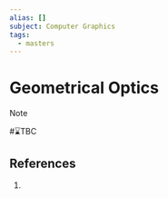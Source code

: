 ```yaml
---
alias: []
subject: Computer Graphics
tags:
  - masters
---
```

# Geometrical Optics

>[!note]
> #⌛TBC 

## References
1. 